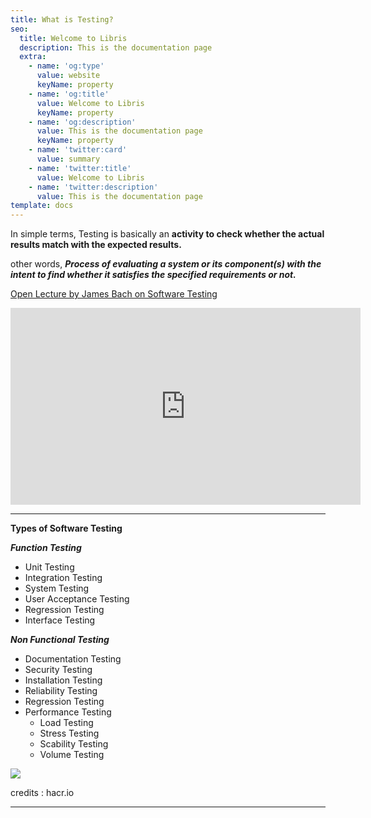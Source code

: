 ```yaml
---
title: What is Testing?
seo:
  title: Welcome to Libris
  description: This is the documentation page
  extra:
    - name: 'og:type'
      value: website
      keyName: property
    - name: 'og:title'
      value: Welcome to Libris
      keyName: property
    - name: 'og:description'
      value: This is the documentation page
      keyName: property
    - name: 'twitter:card'
      value: summary
    - name: 'twitter:title'
      value: Welcome to Libris
    - name: 'twitter:description'
      value: This is the documentation page
template: docs
---
```

In simple terms, Testing is basically an **activity to check whether the actual results match with the expected results.**

other words, ***Process of evaluating a system or its component(s) with the intent to find whether it satisfies the specified requirements or not.***


[Open Lecture by James Bach on Software Testing](https://www.youtube.com/watch?v=ILkT_HV9DVU)

<iframe width="560" height="315" src="https://www.youtube-nocookie.com/embed/ILkT_HV9DVU?controls=0" frameborder="0" allow="accelerometer; autoplay; clipboard-write; encrypted-media; gyroscope; picture-in-picture" allowfullscreen></iframe>

***

**Types of Software Testing**

***Function Testing***

- Unit Testing
- Integration Testing
- System Testing
- User Acceptance Testing
- Regression Testing
- Interface Testing

***Non Functional Testing***

- Documentation Testing
- Security Testing
- Installation Testing
- Reliability Testing
- Regression Testing
- Performance Testing
    - Load Testing
    - Stress Testing
    - Scability Testing
    - Volume Testing

![](https://hackr.io/blog/types-of-software-testing/thumbnail/large)

credits : hacr.io

***
